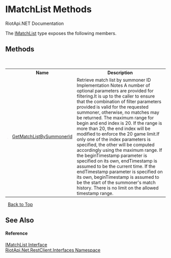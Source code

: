 # IMatchList Methods
RiotApi.NET Documentation 

The <a href="c8e030c0-e61e-d567-d8a6-f9ea6f21161a">IMatchList</a> type exposes the following members.


## Methods
&nbsp;<table><tr><th></th><th>Name</th><th>Description</th></tr><tr><td>![Public method](media/pubmethod.gif "Public method")</td><td><a href="d9d1f01c-0cc8-526d-b478-bfb7832e495d">GetMatchListBySummonerId</a></td><td>
Retrieve match list by summoner ID Implementation Notes A number of optional parameters are provided for filtering.It is up to the caller to ensure that the combination of filter parameters provided is valid for the requested summoner, otherwise, no matches may be returned. The maximum range for begin and end index is 20. If the range is more than 20, the end index will be modified to enforce the 20 game limit.If only one of the index parameters is specified, the other will be computed accordingly using the maximum range. If the beginTimestamp parameter is specified on its own, endTimestamp is assumed to be the current time. If the endTimestamp parameter is specified on its own, beginTimestamp is assumed to be the start of the summoner's match history. There is no limit on the allowed timestamp range.</td></tr></table>&nbsp;
<a href="#imatchlist-methods">Back to Top</a>

## See Also


#### Reference
<a href="c8e030c0-e61e-d567-d8a6-f9ea6f21161a">IMatchList Interface</a><br /><a href="48cda41f-0d73-abf8-ab33-13ac48004c66">RiotApi.Net.RestClient.Interfaces Namespace</a><br />